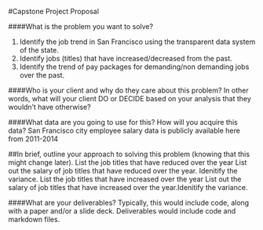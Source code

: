 #Capstone Project Proposal

####What is the problem you want to solve?

1. Identify the job trend in San Francisco using the transparent data system of the state.
2. Identify jobs (titles) that have increased/decreased from the past.
3. Identify the trend of pay packages for demanding/non demanding jobs over the past.

####Who is your client and why do they care about this problem? In other words, what will your client DO or DECIDE based on your analysis that they wouldn’t have otherwise?


####What data are you going to use for this? How will you acquire this data?
San Francisco city employee salary data is publicly available here from 2011-2014

##In brief, outline your approach to solving this problem (knowing that this might change later).
List the job titles that have reduced over the year 
List out the salary of job titles that have reduced over the year. Idenitify the variance.
List the job titles that have increased over the year 
List out the salary of job titles that have increased over the year.Idenitify the variance.

####What are your deliverables? Typically, this would include code, along with a paper and/or a slide deck.
Deliverables would include code and markdown files.


